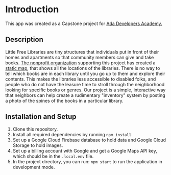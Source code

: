 # Introduction

This app was created as a Capstone project for [Ada Developers Academy.](https://adadevelopersacademy.org/) 

## Description
Little Free Libraries are tiny structures that individuals put in front of their homes and apartments so that community members can give and take books. [The nonprofit organization](https://littlefreelibrary.org/) supporting this project has created a [static map](https://littlefreelibrary.org/ourmap/), that shows all the locations of the libraries. There is no way to tell which books are in each library until you go up to them and explore their contents. This makes the libraries less accessible to disabled folks, and people who do not have the leasure time to stroll through the neighborhood looking for specific books or genres. Our project is a simple, interactive way that neighbors can help create a rudimentary "inventory" system by posting a photo of the spines of the books in a particular library. 


## Installation and Setup
1. Clone this repository.
2. Install all required dependencies by running `npm install`
3. Set up a Google Cloud Firebase database to hold data and Google Cloud Storage to hold images.
4. Set up a billing account with Google and get a Google Maps API key, which should be in the `.local.env` file.
5. In the project directory, you can run: `npm start` to run the application in development mode. 



